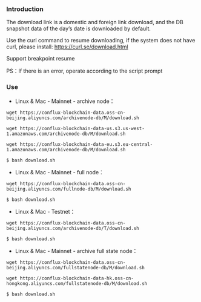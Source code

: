 ### Introduction
The download link is a domestic and foreign link download, and the DB snapshot data of the day’s date is downloaded by default.

Use the curl command to resume downloading, if the system does not have curl, please install: https://curl.se/download.html

Support breakpoint resume

PS：If there is an error, operate according to the script prompt  

### Use
- Linux & Mac - Mainnet - archive node：  
```
wget https://conflux-blockchain-data.oss-cn-beijing.aliyuncs.com/archivenode-db/M/download.sh      
```
```
wget https://conflux-blockchain-data-us.s3.us-west-1.amazonaws.com/archivenode-db/M/download.sh
```
```
wget https://conflux-blockchain-data-eu.s3.eu-central-1.amazonaws.com/archivenode-db/M/download.sh
```
```
$ bash download.sh  
```

- Linux & Mac - Mainnet - full node：  
```
wget https://conflux-blockchain-data.oss-cn-beijing.aliyuncs.com/fullnode-db/M/download.sh      
```
```
$ bash download.sh  
```

- Linux & Mac - Testnet：  
```
wget https://conflux-blockchain-data.oss-cn-beijing.aliyuncs.com/archivenode-db/T/download.sh  
```
```
$ bash download.sh  
```


- Linux & Mac - Mainnet - archive full state node：  
```
wget https://conflux-blockchain-data.oss-cn-beijing.aliyuncs.com/fullstatenode-db/M/download.sh   
```
```
wget https://conflux-blockchain-data-hk.oss-cn-hongkong.aliyuncs.com/fullstatenode-db/M/download.sh
```
```
$ bash download.sh  

